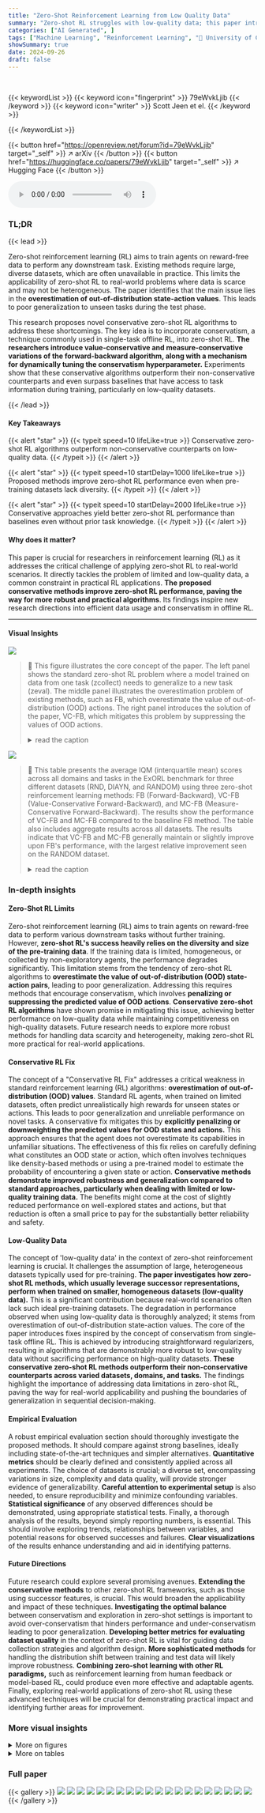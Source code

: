 ```yaml
---
title: "Zero-Shot Reinforcement Learning from Low Quality Data"
summary: "Zero-shot RL struggles with low-quality data; this paper introduces conservative algorithms that significantly boost performance on such data without sacrificing performance on high-quality data."
categories: ["AI Generated", ]
tags: ["Machine Learning", "Reinforcement Learning", "🏢 University of Cambridge",]
showSummary: true
date: 2024-09-26
draft: false
---
```


<br>

{{< keywordList >}}
{{< keyword icon="fingerprint" >}} 79eWvkLjib {{< /keyword >}}
{{< keyword icon="writer" >}} Scott Jeen et el. {{< /keyword >}}
 
{{< /keywordList >}}

{{< button href="https://openreview.net/forum?id=79eWvkLjib" target="_self" >}}
↗ arXiv
{{< /button >}}
{{< button href="https://huggingface.co/papers/79eWvkLjib" target="_self" >}}
↗ Hugging Face
{{< /button >}}



<audio controls>
    <source src="https://ai-paper-reviewer.com/79eWvkLjib/podcast.wav" type="audio/wav">
    Your browser does not support the audio element.
</audio>


### TL;DR


{{< lead >}}

Zero-shot reinforcement learning (RL) aims to train agents on reward-free data to perform any downstream task.  Existing methods require large, diverse datasets, which are often unavailable in practice.  This limits the applicability of zero-shot RL to real-world problems where data is scarce and may not be heterogeneous.  The paper identifies that the main issue lies in the **overestimation of out-of-distribution state-action values**. This leads to poor generalization to unseen tasks during the test phase.

This research proposes novel conservative zero-shot RL algorithms to address these shortcomings.  The key idea is to incorporate conservatism, a technique commonly used in single-task offline RL, into zero-shot RL. **The researchers introduce value-conservative and measure-conservative variations of the forward-backward algorithm, along with a mechanism for dynamically tuning the conservatism hyperparameter.**  Experiments show that these conservative algorithms outperform their non-conservative counterparts and even surpass baselines that have access to task information during training, particularly on low-quality datasets.

{{< /lead >}}


#### Key Takeaways

{{< alert "star" >}}
{{< typeit speed=10 lifeLike=true >}} Conservative zero-shot RL algorithms outperform non-conservative counterparts on low-quality data. {{< /typeit >}}
{{< /alert >}}

{{< alert "star" >}}
{{< typeit speed=10 startDelay=1000 lifeLike=true >}} Proposed methods improve zero-shot RL performance even when pre-training datasets lack diversity. {{< /typeit >}}
{{< /alert >}}

{{< alert "star" >}}
{{< typeit speed=10 startDelay=2000 lifeLike=true >}} Conservative approaches yield better zero-shot RL performance than baselines even without prior task knowledge. {{< /typeit >}}
{{< /alert >}}

#### Why does it matter?
This paper is crucial for researchers in reinforcement learning (RL) as it addresses the critical challenge of applying zero-shot RL to real-world scenarios.  It directly tackles the problem of limited and low-quality data, a common constraint in practical RL applications. **The proposed conservative methods improve zero-shot RL performance, paving the way for more robust and practical algorithms**.  Its findings inspire new research directions into efficient data usage and conservatism in offline RL.

------
#### Visual Insights



![](https://ai-paper-reviewer.com/79eWvkLjib/figures_1_1.jpg)

> 🔼 This figure illustrates the core concept of the paper. The left panel shows the standard zero-shot RL problem where a model trained on data from one task (zcollect) needs to generalize to a new task (zeval). The middle panel illustrates the overestimation problem of existing methods, such as FB, which overestimate the value of out-of-distribution (OOD) actions. The right panel introduces the solution of the paper, VC-FB, which mitigates this problem by suppressing the values of OOD actions.
> <details>
> <summary>read the caption</summary>
> Figure 1: Conservative zero-shot RL. (Left) Zero-shot RL methods must train on a dataset collected by a behaviour policy optimising against task zcollect, yet generalise to new tasks zeval. Both tasks have associated optimal value functions Qcollect and Q*eval for a given marginal state. (Middle) Existing methods, in this case forward-backward representations (FB), overestimate the value of actions not in the dataset for all tasks. (Right) Value-conservative forward-backward representations (VC-FB) suppress the value of actions not in the dataset for all tasks. Black dots () represent state-action samples present in the dataset.
> </details>





![](https://ai-paper-reviewer.com/79eWvkLjib/tables_7_1.jpg)

> 🔼 This table presents the average IQM (interquartile mean) scores across all domains and tasks in the ExORL benchmark for three different datasets (RND, DIAYN, and RANDOM) using three zero-shot reinforcement learning methods: FB (Forward-Backward), VC-FB (Value-Conservative Forward-Backward), and MC-FB (Measure-Conservative Forward-Backward).  The results show the performance of VC-FB and MC-FB compared to the baseline FB method.  The table also includes aggregate results across all datasets. The results indicate that VC-FB and MC-FB generally maintain or slightly improve upon FB's performance, with the largest relative improvement seen on the RANDOM dataset.
> <details>
> <summary>read the caption</summary>
> Table 1: Aggregate performance on full ExORL datasets. IQM scores aggregated over domains and tasks for all datasets, averaged across three seeds. Both VC-FB and MC-FB maintain the performance of FB; the largest relative performance improvement is on RANDOM.
> </details>





### In-depth insights


#### Zero-Shot RL Limits
Zero-shot reinforcement learning (RL) aims to train agents on reward-free data to perform various downstream tasks without further training.  However, **zero-shot RL's success heavily relies on the diversity and size of the pre-training data**.  If the training data is limited, homogeneous, or collected by non-exploratory agents, the performance degrades significantly.  This limitation stems from the tendency of zero-shot RL algorithms to **overestimate the value of out-of-distribution (OOD) state-action pairs**, leading to poor generalization.  Addressing this requires methods that encourage conservatism, which involves **penalizing or suppressing the predicted value of OOD actions**.  **Conservative zero-shot RL algorithms** have shown promise in mitigating this issue, achieving better performance on low-quality data while maintaining competitiveness on high-quality datasets.  Future research needs to explore more robust methods for handling data scarcity and heterogeneity, making zero-shot RL more practical for real-world applications.

#### Conservative RL Fix
The concept of a "Conservative RL Fix" addresses a critical weakness in standard reinforcement learning (RL) algorithms: **overestimation of out-of-distribution (OOD) values**.  Standard RL agents, when trained on limited datasets, often predict unrealistically high rewards for unseen states or actions. This leads to poor generalization and unreliable performance on novel tasks.  A conservative fix mitigates this by **explicitly penalizing or downweighting the predicted values for OOD states and actions.** This approach ensures that the agent does not overestimate its capabilities in unfamiliar situations. The effectiveness of this fix relies on carefully defining what constitutes an OOD state or action, which often involves techniques like density-based methods or using a pre-trained model to estimate the probability of encountering a given state or action. **Conservative methods demonstrate improved robustness and generalization compared to standard approaches, particularly when dealing with limited or low-quality training data.**  The benefits might come at the cost of slightly reduced performance on well-explored states and actions, but that reduction is often a small price to pay for the substantially better reliability and safety.

#### Low-Quality Data
The concept of 'low-quality data' in the context of zero-shot reinforcement learning is crucial.  It challenges the assumption of large, heterogeneous datasets typically used for pre-training. **The paper investigates how zero-shot RL methods, which usually leverage successor representations, perform when trained on smaller, homogeneous datasets (low-quality data).** This is a significant contribution because real-world scenarios often lack such ideal pre-training datasets. The degradation in performance observed when using low-quality data is thoroughly analyzed; it stems from overestimation of out-of-distribution state-action values. The core of the paper introduces fixes inspired by the concept of conservatism from single-task offline RL.  This is achieved by introducing straightforward regularizers, resulting in algorithms that are demonstrably more robust to low-quality data without sacrificing performance on high-quality datasets. **These conservative zero-shot RL methods outperform their non-conservative counterparts across varied datasets, domains, and tasks.** The findings highlight the importance of addressing data limitations in zero-shot RL, paving the way for real-world applicability and pushing the boundaries of generalization in sequential decision-making.

#### Empirical Evaluation
A robust empirical evaluation section should thoroughly investigate the proposed methods.  It should compare against strong baselines, ideally including state-of-the-art techniques and simpler alternatives.  **Quantitative metrics** should be clearly defined and consistently applied across all experiments.  The choice of datasets is crucial; a diverse set, encompassing variations in size, complexity and data quality, will provide stronger evidence of generalizability.  **Careful attention to experimental setup** is also needed, to ensure reproducibility and minimize confounding variables.  **Statistical significance** of any observed differences should be demonstrated, using appropriate statistical tests.  Finally, a thorough analysis of the results, beyond simply reporting numbers, is essential. This should involve exploring trends, relationships between variables, and potential reasons for observed successes and failures.  **Clear visualizations** of the results enhance understanding and aid in identifying patterns.

#### Future Directions
Future research could explore several promising avenues. **Extending the conservative methods** to other zero-shot RL frameworks, such as those using successor features, is crucial.  This would broaden the applicability and impact of these techniques. **Investigating the optimal balance** between conservatism and exploration in zero-shot settings is important to avoid over-conservatism that hinders performance and under-conservatism leading to poor generalization.  **Developing better metrics for evaluating dataset quality** in the context of zero-shot RL is vital for guiding data collection strategies and algorithm design.  **More sophisticated methods** for handling the distribution shift between training and test data will likely improve robustness.  **Combining zero-shot learning with other RL paradigms,** such as reinforcement learning from human feedback or model-based RL, could produce even more effective and adaptable agents.  Finally, exploring real-world applications of zero-shot RL using these advanced techniques will be crucial for demonstrating practical impact and identifying further areas for improvement.


### More visual insights

<details>
<summary>More on figures
</summary>


![](https://ai-paper-reviewer.com/79eWvkLjib/figures_3_1.jpg)

> 🔼 This figure shows how the performance of the Forward-Backward (FB) algorithm degrades when trained on small, low-quality datasets. The top panels show that the predicted Q-values during training increase as both the dataset size and quality decrease. This is unexpected, as it contradicts the low returns observed in the resultant policies. The bottom panels confirm this by visualizing the actual rollout returns obtained on various tasks across different dataset sizes. The plot clearly shows that FB's performance drops significantly when trained on smaller and lower-quality datasets.
> <details>
> <summary>read the caption</summary>
> Figure 2: FB value overestimation with respect to dataset size n and quality. Log Q values and IQM of rollout performance on all Maze tasks for datasets RND and RANDOM. Q values predicted during training increase as both the size and 'quality' of the dataset decrease. This contradicts the low return of all resultant policies (note: a return of 1000 is the maximum achievable for this task). Informally, we say the RND dataset is 'high' quality, and the RANDOM dataset is 'low' quality-see Appendix A.2 for more details.
> </details>



![](https://ai-paper-reviewer.com/79eWvkLjib/figures_4_1.jpg)

> 🔼 This figure shows how a conservative zero-shot RL method (VC-FB) outperforms a non-conservative method (FB) when trained on a dataset with missing actions.  Panel (a) shows the dataset used for training, highlighting the removal of all left actions.  Panel (b) shows the trajectory resulting from FB, demonstrating its failure to reach the goal because of overestimation of the value of out-of-distribution (OOD) actions. Panel (c) shows the trajectory from VC-FB, highlighting its success in reaching the goal due to its ability to synthesize information from the dataset and avoid overestimating OOD action values.
> <details>
> <summary>read the caption</summary>
> Figure 3: Ignoring out-of-distribution actions. The agents are tasked with learning separate policies for reaching  and . (a) RND dataset with all 'left' actions removed; quivers represent the mean action direction in each state bin. (b) Best FB rollout after 1 million learning steps. (c) Best VC-FB performance after 1 million learning steps. FB overestimates the value of OOD actions and cannot complete either task; VC-FB synthesises the requisite information from the dataset and completes both tasks.
> </details>



![](https://ai-paper-reviewer.com/79eWvkLjib/figures_5_1.jpg)

> 🔼 The left panel shows the IQM (interquartile mean) of zero-shot performance across different datasets and domains. The performance is normalized against that of CQL (Conservative Q-Learning), a strong baseline single-task offline RL algorithm. The right panel shows performance profiles, illustrating the cumulative distribution function of the task scores obtained by the various methods.  The figure demonstrates the improved performance of the proposed conservative zero-shot RL methods (MC-FB and VC-FB) compared to the baseline methods and vanilla FB (Forward-Backward) on the ExORL benchmark.
> <details>
> <summary>read the caption</summary>
> Figure 4: Aggregate zero-shot performance on ExORL. (Left) IQM of task scores across datasets and domains, normalised against the performance of CQL, our baseline. (Right) Performance profiles showing the distribution of scores across all tasks and domains. Both conservative FB variants stochastically dominate vanilla FB-see [1] for performance profile exposition. The black dashed line represents the IQM of CQL performance across all datasets, domains, tasks and seeds.
> </details>



![](https://ai-paper-reviewer.com/79eWvkLjib/figures_6_1.jpg)

> 🔼 The figure shows the performance of different zero-shot RL methods (SF-LAP, GC-IQL, FB, MC-FB, VC-FB, and CQL) across various datasets (RND, DIAYN, RANDOM) and domains (Walker, Maze, Quadruped, Jaco) in the ExORL benchmark.  The y-axis represents the Interquartile Mean (IQM) of zero-shot performance, while the x-axis is not explicitly labeled but represents the range of scores for each method and domain/dataset combination. Error bars show the 95% confidence intervals. The results highlight the varying performance of each method across different datasets and domains, demonstrating the impact of data quality and diversity on zero-shot RL performance.
> <details>
> <summary>read the caption</summary>
> Figure 5: Performance by dataset/domain on ExORL. IQM scores across tasks/seeds with 95% conf. intervals.
> </details>



![](https://ai-paper-reviewer.com/79eWvkLjib/figures_6_2.jpg)

> 🔼 The figure shows how the performance of three different zero-shot RL algorithms (FB, VC-FB, and MC-FB) changes with the size of the training dataset. The training dataset is the RND dataset, and its size is varied from 100k to 10M. The y-axis represents the aggregate IQM score across all tasks and domains. The figure shows that the performance gap between vanilla FB and the conservative variants (VC-FB and MC-FB) increases as the dataset size decreases. This suggests that the conservative variants are more robust to the distribution shift that occurs when the training dataset is small. The figure supports the claim that conservative zero-shot RL algorithms are superior on low-quality datasets.
> <details>
> <summary>read the caption</summary>
> Figure 6: Performance by dataset size. Aggregate IQM scores across all domains and tasks as RND size is varied. The performance delta between vanilla FB and the conservative variants increases as dataset size decreases.
> </details>



![](https://ai-paper-reviewer.com/79eWvkLjib/figures_7_1.jpg)

> 🔼 This figure presents a comparison of zero-shot performance across different reinforcement learning methods on the ExORL benchmark.  The left panel shows the interquartile mean (IQM) of task scores for various methods, normalized against the performance of Conservative Q-learning (CQL), highlighting the improvement achieved by conservative forward-backward (FB) methods. The right panel shows performance profiles, illustrating the cumulative distribution function of task scores, visually demonstrating the stochastic dominance of conservative FB methods over the standard FB method.
> <details>
> <summary>read the caption</summary>
> Figure 4: Aggregate zero-shot performance on ExORL. (Left) IQM of task scores across datasets and domains, normalised against the performance of CQL, our baseline. (Right) Performance profiles showing the distribution of scores across all tasks and domains. Both conservative FB variants stochastically dominate vanilla FB-see [1] for performance profile exposition. The black dashed line represents the IQM of CQL performance across all datasets, domains, tasks and seeds.
> </details>



![](https://ai-paper-reviewer.com/79eWvkLjib/figures_18_1.jpg)

> 🔼 This figure shows the state coverage of three different datasets used in the paper: RANDOM, DIAYN, and RND. Each dataset was collected using a different unsupervised exploration method. The figure visualizes the state coverage in a 2D maze environment.  The color intensity represents the density of state visits, darker colors indicating more frequent visits.  The image demonstrates that the RND dataset (right) provides significantly better coverage than the other datasets, while the RANDOM dataset (left) shows very limited coverage. This highlights a key point of the paper about the differing quality of data used to train the reinforcement learning model.
> <details>
> <summary>read the caption</summary>
> Figure 8: Maze state coverage by dataset. (left) RANDOM; (middle) DIAYN; (right) RND.
> </details>



![](https://ai-paper-reviewer.com/79eWvkLjib/figures_29_1.jpg)

> 🔼 This figure shows how the performance of different zero-shot reinforcement learning (RL) methods, specifically Forward-Backward (FB) and its conservative variants, changes with respect to dataset size.  The x-axis represents the dataset size (number of transitions), while the y-axis indicates the aggregate IQM (Interquartile Mean) return across multiple domains and tasks. It demonstrates that the performance gap between the vanilla FB method and its conservative counterparts increases as the dataset size decreases, highlighting the effectiveness of conservative approaches when dealing with smaller datasets.
> <details>
> <summary>read the caption</summary>
> Figure 6: Performance by dataset size. Aggregate IQM scores across all domains and tasks as RND size is varied. The performance delta between vanilla FB and the conservative variants increases as dataset size decreases.
> </details>



![](https://ai-paper-reviewer.com/79eWvkLjib/figures_30_1.jpg)

> 🔼 This figure illustrates the core idea of the paper.  Zero-shot reinforcement learning aims to train an agent on a dataset of reward-free transitions, so it can perform any downstream task without further training.  The left panel shows the training and testing setting.  The middle panel shows how existing methods overestimate the value of out-of-distribution actions that were not seen in the dataset.  The right panel presents the paper's proposed solution: to suppress the overestimation of unseen actions, which improves the agent's performance on downstream tasks when trained on low-quality data.
> <details>
> <summary>read the caption</summary>
> Figure 1: Conservative zero-shot RL. (Left) Zero-shot RL methods must train on a dataset collected by a behaviour policy optimising against task zcollect, yet generalise to new tasks zeval. Both tasks have associated optimal value functions Qcollect and Q*eval for a given marginal state. (Middle) Existing methods, in this case forward-backward representations (FB), overestimate the value of actions not in the dataset for all tasks. (Right) Value-conservative forward-backward representations (VC-FB) suppress the value of actions not in the dataset for all tasks. Black dots () represent state-action samples present in the dataset.
> </details>



![](https://ai-paper-reviewer.com/79eWvkLjib/figures_31_1.jpg)

> 🔼 This figure shows how the performance of the Forward-Backward (FB) algorithm in zero-shot reinforcement learning is affected by the size and quality of the training dataset.  It demonstrates that as the dataset size decreases and quality reduces (fewer and less diverse state-action pairs), the predicted Q-values during training become overly optimistic, even though the resulting policies yield poor returns.  This highlights a significant challenge in zero-shot RL when dealing with limited data.
> <details>
> <summary>read the caption</summary>
> Figure 2: FB value overestimation with respect to dataset size n and quality. Log Q values and IQM of rollout performance on all Maze tasks for datasets RND and RANDOM. Q values predicted during training increase as both the size and 'quality' of the dataset decrease. This contradicts the low return of all resultant policies (note: a return of 1000 is the maximum achievable for this task). Informally, we say the RND dataset is 'high' quality, and the RANDOM dataset is 'low' quality-see Appendix A.2 for more details.
> </details>



![](https://ai-paper-reviewer.com/79eWvkLjib/figures_32_1.jpg)

> 🔼 This figure illustrates the core concept of the paper.  Zero-shot reinforcement learning aims to train an agent on a dataset of reward-free transitions to perform any downstream task without further learning.  Panel (a) shows the general problem: training on zcollect data to predict Q*eval values for unseen tasks. Panel (b) illustrates existing methods (Forward-Backward representations) that tend to overestimate the value of unseen actions, while (c) demonstrates the proposed conservative approach (Value-Conservative Forward-Backward representations) which suppresses the estimated value of unseen actions. This correction improves performance, particularly on low-quality data.
> <details>
> <summary>read the caption</summary>
> Figure 1: Conservative zero-shot RL. (Left) Zero-shot RL methods must train on a dataset collected by a behaviour policy optimising against task zcollect, yet generalise to new tasks zeval. Both tasks have associated optimal value functions Qcollect and Q*eval for a given marginal state. (Middle) Existing methods, in this case forward-backward representations (FB), overestimate the value of actions not in the dataset for all tasks. (Right) Value-conservative forward-backward representations (VC-FB) suppress the value of actions not in the dataset for all tasks. Black dots () represent state-action samples present in the dataset.
> </details>



![](https://ai-paper-reviewer.com/79eWvkLjib/figures_33_1.jpg)

> 🔼 This figure shows how the performance of Forward-Backward (FB) zero-shot reinforcement learning degrades with smaller and lower-quality datasets.  It plots the predicted Q-values during training and the actual rollout performance on Maze tasks using two datasets: RND (high-quality) and RANDOM (low-quality).  The key takeaway is that FB overestimates the value of actions not seen during training, leading to poor performance, especially with smaller, lower-quality datasets.
> <details>
> <summary>read the caption</summary>
> Figure 2: FB value overestimation with respect to dataset size n and quality. Log Q values and IQM of rollout performance on all Maze tasks for datasets RND and RANDOM. Q values predicted during training increase as both the size and 'quality' of the dataset decrease. This contradicts the low return of all resultant policies (note: a return of 1000 is the maximum achievable for this task). Informally, we say the RND dataset is 'high' quality, and the RANDOM dataset is 'low' quality-see Appendix A.2 for more details.
> </details>



![](https://ai-paper-reviewer.com/79eWvkLjib/figures_34_1.jpg)

> 🔼 This figure shows how the performance of the Forward-Backward (FB) algorithm in zero-shot reinforcement learning is affected by the size and quality of the training dataset.  It demonstrates that as the dataset size decreases and quality diminishes (fewer and less diverse state-action pairs), the predicted Q-values during training become overestimated.  This overestimation is paradoxical because the resulting policies achieve far lower actual returns than expected, highlighting a critical failure mode of FB methods when trained on low-quality data.
> <details>
> <summary>read the caption</summary>
> Figure 2: FB value overestimation with respect to dataset size n and quality. Log Q values and IQM of rollout performance on all Maze tasks for datasets RND and RANDOM. Q values predicted during training increase as both the size and 'quality' of the dataset decrease. This contradicts the low return of all resultant policies (note: a return of 1000 is the maximum achievable for this task). Informally, we say the RND dataset is 'high' quality, and the RANDOM dataset is 'low' quality-see Appendix A.2 for more details.
> </details>



![](https://ai-paper-reviewer.com/79eWvkLjib/figures_34_2.jpg)

> 🔼 The figure shows the sensitivity analysis of the Value-Conservative Forward-Backward (VC-FB) method to the hyperparameter τ (conservative budget).  It presents the maximum Interquartile Mean (IQM) return achieved during training on two different environments, Walker and Maze, using two datasets: RND (high quality) and RANDOM (low quality).  The results show the impact of various values of τ on the algorithm's performance in these different experimental setups.  The top half illustrates results using the RND dataset and the bottom half shows the results using the RANDOM dataset.
> <details>
> <summary>read the caption</summary>
> Figure 14: VC-FB sensitivity to conservative budget τ on Walker and Maze. Top: RND dataset; bottom: RANDOM dataset. Maximum IQM return across the training run averaged over 3 random seeds
> </details>



![](https://ai-paper-reviewer.com/79eWvkLjib/figures_35_1.jpg)

> 🔼 The figure shows how the performance of forward-backward (FB) representations in zero-shot reinforcement learning degrades as the size and quality of the training dataset decrease.  It highlights the issue of out-of-distribution (OOD) state-action value overestimation, where the model predicts high values for actions not seen during training, leading to poor actual performance.
> <details>
> <summary>read the caption</summary>
> Figure 2: FB value overestimation with respect to dataset size n and quality. Log Q values and IQM of rollout performance on all Maze tasks for datasets RND and RANDOM. Q values predicted during training increase as both the size and 'quality' of the dataset decrease. This contradicts the low return of all resultant policies (note: a return of 1000 is the maximum achievable for this task). Informally, we say the RND dataset is 'high' quality, and the RANDOM dataset is 'low' quality-see Appendix A.2 for more details.
> </details>



![](https://ai-paper-reviewer.com/79eWvkLjib/figures_35_2.jpg)

> 🔼 This figure illustrates the core concept of the paper.  Zero-shot RL methods are trained on a dataset from one task (zcollect), and then they must generalize to new tasks (zeval) without additional training.  Existing methods (FB) tend to overestimate the value of actions not seen during training. The paper proposes a solution (VC-FB) that addresses this overestimation by suppressing the value of out-of-distribution actions. The figure shows the effect of this conservative approach.
> <details>
> <summary>read the caption</summary>
> Figure 1: Conservative zero-shot RL. (Left) Zero-shot RL methods must train on a dataset collected by a behaviour policy optimising against task zcollect, yet generalise to new tasks zeval. Both tasks have associated optimal value functions Qcollect and Q*eval for a given marginal state. (Middle) Existing methods, in this case forward-backward representations (FB), overestimate the value of actions not in the dataset for all tasks. (Right) Value-conservative forward-backward representations (VC-FB) suppress the value of actions not in the dataset for all tasks. Black dots () represent state-action samples present in the dataset.
> </details>



</details>




<details>
<summary>More on tables
</summary>


![](https://ai-paper-reviewer.com/79eWvkLjib/tables_8_1.jpg)
> 🔼 This table presents the aggregated performance results from experiments conducted on the EXORL benchmark.  It specifically compares three variants of conservative forward-backward (FB) representations, varying how the task vectors (z) are sampled.  DVC-FB samples z exclusively from the backward model, VC-FB samples z exclusively from a distribution over tasks, and MC-FB combines these two approaches. The results show a clear correlation between the sampling method and the overall performance, with VC-FB, which uses samples from the task distribution, achieving the best results.
> <details>
> <summary>read the caption</summary>
> Table 2: Aggregated performance of conservative variants employing differing z sampling procedures on EXORL. DVC-FB derives all zs from the backward model; VC-FB derives all zs from Z; and MC-FB combines both. Performance correlates with the degree to which z ~ Z.
> </details>

![](https://ai-paper-reviewer.com/79eWvkLjib/tables_17_1.jpg)
> 🔼 This table presents the results of experiments conducted using 100,000 data points from three different datasets (RND, DIAYN, and RANDOM) on four different domains (Walker, Quadruped, Maze, and Jaco) within the ExORL benchmark. The table shows the performance of various algorithms (including the proposed VC-FB and MC-FB) on each task within each domain-dataset pair. The scores reported are the interquartile mean (IQM) values obtained at the learning step where the overall performance is best, averaged across 5 seeds. 95% confidence intervals are provided for better statistical reliability.
> <details>
> <summary>read the caption</summary>
> Table 6: 100k dataset experimental results on ExORL. For each dataset-domain pair, we report the score at the step for which the all-task IQM is maximised when averaging across 5 seeds, and the constituent task scores at that step. Bracketed numbers represent the 95% confidence interval obtained by a stratified bootstrap.
> </details>

![](https://ai-paper-reviewer.com/79eWvkLjib/tables_20_1.jpg)
> 🔼 This table lists the hyperparameters used in the zero-shot RL methods discussed in the paper.  It shows the values used for parameters like latent dimension, network layer dimensions, learning rate, discount factor etc.  The hyperparameters specific to the conservative variants of the FB method are highlighted in blue.
> <details>
> <summary>read the caption</summary>
> Table 4: Hyperparameters for zero-shot RL methods. The additional hyperparameters for Conservative FB representations are highlighted in blue
> </details>

![](https://ai-paper-reviewer.com/79eWvkLjib/tables_24_1.jpg)
> 🔼 This table lists the hyperparameters used for the non-zero-shot reinforcement learning methods (CQL, Offline TD3, and GC-IQL) in the paper's experiments.  It shows the architecture details (critic and actor dimensions), training parameters (learning steps, batch size, optimizer, learning rate, discount factor), and activation functions.  It also specifies hyperparameters specific to CQL (alpha, Lagrange, sampled actions number) and GC-IQL (IQL temperature, IQL Expectile) and Offline TD3 (standard deviation for policy smoothing, truncation level for policy smoothing).
> <details>
> <summary>read the caption</summary>
> Table 5: Hyperparameters for Non-zero-shot RL.
> </details>

![](https://ai-paper-reviewer.com/79eWvkLjib/tables_25_1.jpg)
> 🔼 This table presents the results of experiments conducted on the ExORL benchmark using datasets with 100,000 samples.  For each combination of dataset and domain, the table shows the cumulative reward (score) achieved at the learning step where the average performance across all tasks is maximized, along with the individual task scores. The scores are averages across five separate experimental runs. Confidence intervals (95%) are included to show the variability in the results.
> <details>
> <summary>read the caption</summary>
> Table 6: 100k dataset experimental results on ExORL. For each dataset-domain pair, we report the score at the step for which the all-task IQM is maximised when averaging across 5 seeds, and the constituent task scores at that step. Bracketed numbers represent the 95% confidence interval obtained by a stratified bootstrap.
> </details>

![](https://ai-paper-reviewer.com/79eWvkLjib/tables_26_1.jpg)
> 🔼 This table presents the results of experiments performed using datasets with 100,000 transitions.  The table shows the performance of different zero-shot RL methods across various tasks and domains in the ExORL benchmark.  The reported scores represent the interquartile mean (IQM) of cumulative rewards, averaged across five different random seeds.  Confidence intervals are also given.
> <details>
> <summary>read the caption</summary>
> Table 6: 100k dataset experimental results on ExORL. For each dataset-domain pair, we report the score at the step for which the all-task IQM is maximised when averaging across 5 seeds, and the constituent task scores at that step. Bracketed numbers represent the 95% confidence interval obtained by a stratified bootstrap.
> </details>

![](https://ai-paper-reviewer.com/79eWvkLjib/tables_27_1.jpg)
> 🔼 This table shows the performance of different zero-shot reinforcement learning methods (SF-LAP, GC-IQL, FB, CQL, MC-FB, and VC-FB) on the ExORL benchmark.  The results are evaluated using multiple metrics (IQM, Mean, Median, and Optimality Gap) recommended by Agarwal et al. [1]. The table highlights that the proposed VC-FB method outperforms all other methods across all evaluation metrics.  The large optimality gap is noted to be due to the setting of the discount factor (γ) to 1000, which is not representative of the actual maximum achievable scores in many cases.
> <details>
> <summary>read the caption</summary>
> Table 8: Aggregate zero-shot performance on ExORL for all evaluation statistics recommended by [1]. VC-FB outperforms all methods across all evaluation statistics. ↑ means a higher score is better; ↓ means a lower score is better. Note that the optimality gap is large because we set y = 1000 and for many dataset-domain-tasks the maximum achievable score is far from 1000.
> </details>

![](https://ai-paper-reviewer.com/79eWvkLjib/tables_27_2.jpg)
> 🔼 This table presents the results of experiments conducted using the D4RL benchmark.  It shows the interquartile mean (IQM) scores achieved by several reinforcement learning algorithms across different tasks and datasets. The scores are the maximum IQM obtained during training, averaged across three different random seeds, and confidence intervals are provided to indicate the variability of the results.
> <details>
> <summary>read the caption</summary>
> Table 9: D4RL experimental results. For each dataset-domain pair, we report the score at the step for which the IQM is maximised when averaging across 3 seeds. Bracketed numbers represent the 95% confidence interval obtained by a stratified bootstrap.
> </details>

</details>




### Full paper

{{< gallery >}}
<img src="https://ai-paper-reviewer.com/79eWvkLjib/1.png" class="grid-w50 md:grid-w33 xl:grid-w25" />
<img src="https://ai-paper-reviewer.com/79eWvkLjib/2.png" class="grid-w50 md:grid-w33 xl:grid-w25" />
<img src="https://ai-paper-reviewer.com/79eWvkLjib/3.png" class="grid-w50 md:grid-w33 xl:grid-w25" />
<img src="https://ai-paper-reviewer.com/79eWvkLjib/4.png" class="grid-w50 md:grid-w33 xl:grid-w25" />
<img src="https://ai-paper-reviewer.com/79eWvkLjib/5.png" class="grid-w50 md:grid-w33 xl:grid-w25" />
<img src="https://ai-paper-reviewer.com/79eWvkLjib/6.png" class="grid-w50 md:grid-w33 xl:grid-w25" />
<img src="https://ai-paper-reviewer.com/79eWvkLjib/7.png" class="grid-w50 md:grid-w33 xl:grid-w25" />
<img src="https://ai-paper-reviewer.com/79eWvkLjib/8.png" class="grid-w50 md:grid-w33 xl:grid-w25" />
<img src="https://ai-paper-reviewer.com/79eWvkLjib/9.png" class="grid-w50 md:grid-w33 xl:grid-w25" />
<img src="https://ai-paper-reviewer.com/79eWvkLjib/10.png" class="grid-w50 md:grid-w33 xl:grid-w25" />
<img src="https://ai-paper-reviewer.com/79eWvkLjib/11.png" class="grid-w50 md:grid-w33 xl:grid-w25" />
<img src="https://ai-paper-reviewer.com/79eWvkLjib/12.png" class="grid-w50 md:grid-w33 xl:grid-w25" />
<img src="https://ai-paper-reviewer.com/79eWvkLjib/13.png" class="grid-w50 md:grid-w33 xl:grid-w25" />
<img src="https://ai-paper-reviewer.com/79eWvkLjib/14.png" class="grid-w50 md:grid-w33 xl:grid-w25" />
<img src="https://ai-paper-reviewer.com/79eWvkLjib/15.png" class="grid-w50 md:grid-w33 xl:grid-w25" />
<img src="https://ai-paper-reviewer.com/79eWvkLjib/16.png" class="grid-w50 md:grid-w33 xl:grid-w25" />
<img src="https://ai-paper-reviewer.com/79eWvkLjib/17.png" class="grid-w50 md:grid-w33 xl:grid-w25" />
<img src="https://ai-paper-reviewer.com/79eWvkLjib/18.png" class="grid-w50 md:grid-w33 xl:grid-w25" />
<img src="https://ai-paper-reviewer.com/79eWvkLjib/19.png" class="grid-w50 md:grid-w33 xl:grid-w25" />
<img src="https://ai-paper-reviewer.com/79eWvkLjib/20.png" class="grid-w50 md:grid-w33 xl:grid-w25" />
{{< /gallery >}}